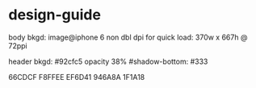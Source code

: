 # design-guide
body bkgd: image@iphone 6 non dbl dpi for quick load: 370w x 667h @ 72ppi

header bkgd: #92cfc5 opacity 38%
#shadow-bottom: #333

66CDCF
F8FFEE
EF6D41
946A8A
1F1A18

